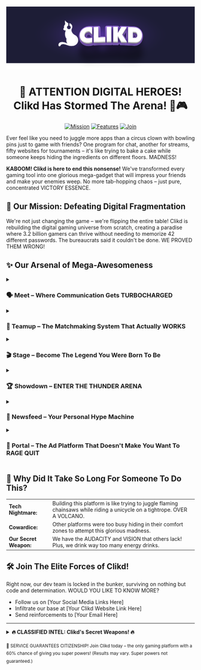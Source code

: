 <p align="center">
  <img src="https://raw.githubusercontent.com/clikd-inc/.github/refs/heads/main/assets/github-banner.webp" alt="Clikd Logo">
</p>

<h1 align="center">👋 ATTENTION DIGITAL HEROES! Clikd Has Stormed The Arena! 🚀🎮</h1>

<p align="center">
  <a href="#mission"><img src="https://img.shields.io/badge/MISSION-CHAOS_ELIMINATION-blueviolet?style=for-the-badge" alt="Mission"></a>
  <a href="#features"><img src="https://img.shields.io/badge/FEATURES-EPICALLY_OVERPOWERED-ff69b4?style=for-the-badge" alt="Features"></a>
  <a href="#join"><img src="https://img.shields.io/badge/STATUS-ELITE_SQUAD-success?style=for-the-badge" alt="Join"></a>
</p>

<p>Ever feel like you need to juggle more apps than a circus clown with bowling pins just to game with friends? One program for chat, another for streams, fifty websites for tournaments – it's like trying to bake a cake while someone keeps hiding the ingredients on different floors. MADNESS!</p>

<p><strong>KABOOM! Clikd is here to end this nonsense!</strong> We've transformed every gaming tool into one glorious mega-gadget that will impress your friends and make your enemies weep. No more tab-hopping chaos – just pure, concentrated VICTORY ESSENCE.</p>

<h2 id="mission">🎯 Our Mission: Defeating Digital Fragmentation</h2>

<p>We're not just changing the game – we're flipping the entire table! Clikd is rebuilding the digital gaming universe from scratch, creating a paradise where 3.2 billion gamers can thrive without needing to memorize 42 different passwords. The bureaucrats said it couldn't be done. WE PROVED THEM WRONG!</p>

<h2 id="features">✨ Our Arsenal of Mega-Awesomeness</h2>

<details>
  <summary><h3>🗣️ Meet – Where Communication Gets TURBOCHARGED</h3></summary>
  <ul>
    <li>Text & voice channels so crisp you'll think your teammates are inside your head (scary, we know)</li>
    <li>Transform into a 2D avatar and strut around like you own the place – BECAUSE YOU DO!</li>
  </ul>
</details>

<details>
  <summary><h3>🤝 Teamup – The Matchmaking System That Actually WORKS</h3></summary>
  <ul>
    <li>Our AI doesn't just find teammates – it finds your GAMING SOULMATES</li>
    <li>No more teaming with players who think "strategy" means "run screaming directly at the enemy"</li>
  </ul>
</details>

<details>
  <summary><h3>🎬 Stage – Become The Legend You Were Born To Be</h3></summary>
  <ul>
    <li>Broadcast your epic victories (and hilarious fails) in crystal-clear HD</li>
    <li>Your streams magically appear everywhere like that one relative who shows up uninvited to EVERY family event</li>
  </ul>
</details>

<details>
  <summary><h3>🏆 Showdown – ENTER THE THUNDER ARENA</h3></summary>
  <ul>
    <li>Join official tournaments or create your own chaotic battleground</li>
    <li>Our anti-cheat system is watching... ALWAYS WATCHING</li>
  </ul>
</details>

<details>
  <summary><h3>📰 Newsfeed – Your Personal Hype Machine</h3></summary>
  <ul>
    <li>All the gaming goodness injected directly into your eyeballs</li>
    <li>Our AI knows what you want before YOU know what you want (not creepy at all!)</li>
  </ul>
</details>

<details>
  <summary><h3>📢 Portal – The Ad Platform That Doesn't Make You Want To RAGE QUIT</h3></summary>
  <ul>
    <li>Game devs and gear wizards can showcase their wares without the usual cringe</li>
    <li>Ads that actually match your interests? WHAT SORCERY IS THIS?</li>
  </ul>
</details>

<h2>🤔 Why Did It Take So Long For Someone To Do This?</h2>

<table>
  <tr>
    <td><strong>Tech Nightmare:</strong></td>
    <td>Building this platform is like trying to juggle flaming chainsaws while riding a unicycle on a tightrope. OVER A VOLCANO.</td>
  </tr>
  <tr>
    <td><strong>Cowardice:</strong></td>
    <td>Other platforms were too busy hiding in their comfort zones to attempt this glorious madness.</td>
  </tr>
  <tr>
    <td><strong>Our Secret Weapon:</strong></td>
    <td>We have the AUDACITY and VISION that others lack! Plus, we drink way too many energy drinks.</td>
  </tr>
</table>

<h2 id="join">🛠️ Join The Elite Forces of Clikd!</h2>

<p>Right now, our dev team is locked in the bunker, surviving on nothing but code and determination. WOULD YOU LIKE TO KNOW MORE?</p>
<ul>
  <li>Follow us on [Your Social Media Links Here]</li>
  <li>Infiltrate our base at [Your Clikd Website Link Here]</li>
  <li>Send reinforcements to [Your Email Here]</li>
</ul>

<hr>

<details>
  <summary><strong>🔥 CLASSIFIED INTEL: Clikd's Secret Weapons! 🔥</strong></summary>
  <br>
  <ol>
    <li><strong>The Swiss Army Knife of Gaming:</strong> We've combined more tools than that weird multi-gadget your uncle got from a late-night infomercial.</li>
    <li><strong>2D Social Paradise:</strong> It's like your favorite cartoon world, but YOU'RE the main character!</li>
    <li><strong>Matchmaking Miracle:</strong> Our AI doesn't just read stats – it reads SOULS. (Legal disclaimer: no actual soul-reading technology used)</li>
    <li><strong>AI Everywhere:</strong> We've deployed more artificial intelligence than a sci-fi movie where the robots definitely DON'T take over.</li>
    <li><strong>Seamless Experience:</strong> Switch between features faster than your friend switches excuses for losing.</li>
    <li><strong>Ad Revolution:</strong> The only place where ads might actually make you say "Hey, that's pretty cool" instead of "MAKE IT STOP!"</li>
  </ol>
</details>

<sub>🤫 SERVICE GUARANTEES CITIZENSHIP! Join Clikd today – the only gaming platform with a 60% chance of giving you super powers! (Results may vary. Super powers not guaranteed.)</sub>
